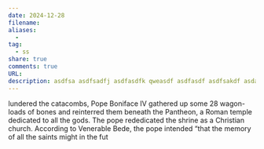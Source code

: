 ```yaml
---
date: 2024-12-28
filename:
aliases:
  - 
tag:
  - ss
share: true
comments: true
URL:
description: asdfsa asdfsadfj asdfasdfk qweasdf asdfasdf asdfsakdf asdasdf asdfsdfsdf asdfasf asdf sadfa sdfasdfk asdf 
---
```


lundered the catacombs, Pope Boniface IV gathered up some 28 wagon-loads of bones and reinterred them beneath the Pantheon, a Roman temple dedicated to all the gods. The pope rededicated the shrine as a Christian church. According to Venerable Bede, the pope intended “that the memory of all the saints might in the fut